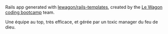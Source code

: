 Rails app generated with [lewagon/rails-templates](https://github.com/lewagon/rails-templates), created by the [Le Wagon coding bootcamp](https://www.lewagon.com) team.


Une équipe au top, très efficace, et gérée par un toxic manager du feu de dieu.
